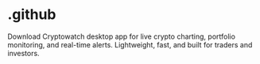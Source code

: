 # .github
Download Cryptowatch desktop app for live crypto charting, portfolio monitoring, and real-time alerts. Lightweight, fast, and built for traders and investors.
